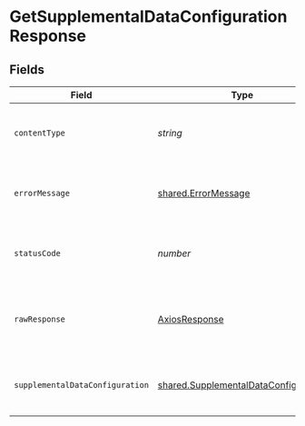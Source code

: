 # GetSupplementalDataConfigurationResponse


## Fields

| Field                                                                                                                                                          | Type                                                                                                                                                           | Required                                                                                                                                                       | Description                                                                                                                                                    | Example                                                                                                                                                        |
| -------------------------------------------------------------------------------------------------------------------------------------------------------------- | -------------------------------------------------------------------------------------------------------------------------------------------------------------- | -------------------------------------------------------------------------------------------------------------------------------------------------------------- | -------------------------------------------------------------------------------------------------------------------------------------------------------------- | -------------------------------------------------------------------------------------------------------------------------------------------------------------- |
| `contentType`                                                                                                                                                  | *string*                                                                                                                                                       | :heavy_check_mark:                                                                                                                                             | HTTP response content type for this operation                                                                                                                  |                                                                                                                                                                |
| `errorMessage`                                                                                                                                                 | [shared.ErrorMessage](../../../sdk/models/shared/errormessage.md)                                                                                              | :heavy_minus_sign:                                                                                                                                             | Your API request was not properly authorized.                                                                                                                  |                                                                                                                                                                |
| `statusCode`                                                                                                                                                   | *number*                                                                                                                                                       | :heavy_check_mark:                                                                                                                                             | HTTP response status code for this operation                                                                                                                   |                                                                                                                                                                |
| `rawResponse`                                                                                                                                                  | [AxiosResponse](https://axios-http.com/docs/res_schema)                                                                                                        | :heavy_check_mark:                                                                                                                                             | Raw HTTP response; suitable for custom response parsing                                                                                                        |                                                                                                                                                                |
| `supplementalDataConfiguration`                                                                                                                                | [shared.SupplementalDataConfiguration](../../../sdk/models/shared/supplementaldataconfiguration.md)                                                            | :heavy_minus_sign:                                                                                                                                             | OK                                                                                                                                                             | {"supplementalDataConfig":{"orders-supplemental-data":{"dataSource":"/orders","pullData":{"orderNumber":"order_num"},"pushData":{"orderNumber":"order_num"}}}} |
